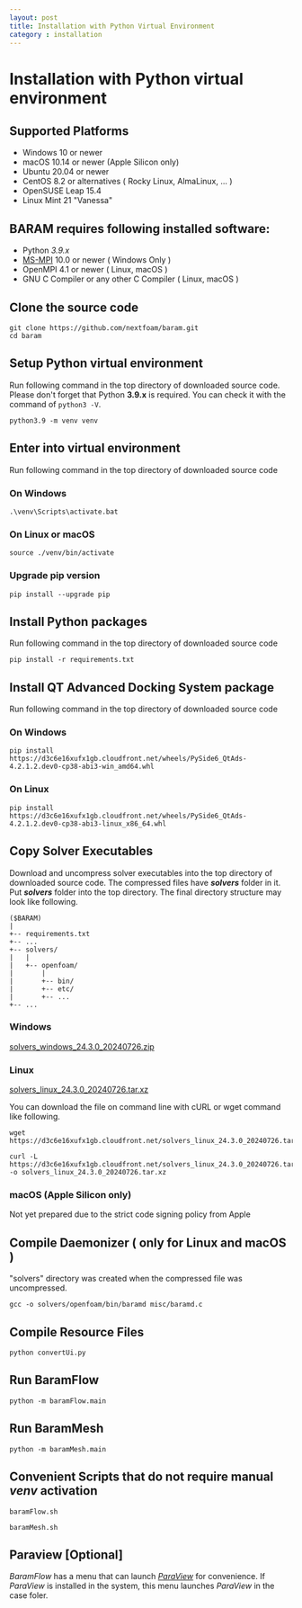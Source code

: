 ```yaml
---
layout: post
title: Installation with Python Virtual Environment
category : installation
---
```

# Installation with Python virtual environment

## Supported Platforms
* Windows 10 or newer
* macOS 10.14 or newer (Apple Silicon only)
* Ubuntu 20.04 or newer
* CentOS 8.2 or alternatives ( Rocky Linux, AlmaLinux, ... )
* OpenSUSE Leap 15.4
* Linux Mint 21 "Vanessa"

## BARAM requires following installed software:

* Python *3.9.x*
* [MS-MPI](https://docs.microsoft.com/en-us/message-passing-interface/microsoft-mpi) 10.0 or newer ( Windows Only )
* OpenMPI 4.1 or newer ( Linux, macOS )
* GNU C Compiler or any other C Compiler ( Linux, macOS )


## Clone the source code
```commandline
git clone https://github.com/nextfoam/baram.git
cd baram
```

## Setup Python virtual environment

Run following command in the top directory of downloaded source code.
Please don't forget that Python **3.9.x** is required.
You can check it with the command of `python3 -V`.

```commandline
python3.9 -m venv venv
```

## Enter into virtual environment
Run following command in the top directory of downloaded source code

### On Windows
```commandline
.\venv\Scripts\activate.bat
```

### On Linux or macOS
```commandline
source ./venv/bin/activate
```

### Upgrade pip version
```commandline
pip install --upgrade pip
```

## Install Python packages
Run following command in the top directory of downloaded source code
```commandline
pip install -r requirements.txt
```

## Install QT Advanced Docking System package
Run following command in the top directory of downloaded source code

### On Windows
```commandline
pip install https://d3c6e16xufx1gb.cloudfront.net/wheels/PySide6_QtAds-4.2.1.2.dev0-cp38-abi3-win_amd64.whl
```

### On Linux
```commandline
pip install https://d3c6e16xufx1gb.cloudfront.net/wheels/PySide6_QtAds-4.2.1.2.dev0-cp38-abi3-linux_x86_64.whl
```

## Copy Solver Executables
Download and uncompress solver executables into the top directory of downloaded source code.
The compressed files have _**solvers**_ folder in it.
Put _**solvers**_ folder into the top directory.
The final directory structure may look like following.
```
($BARAM)
|
+-- requirements.txt
+-- ...
+-- solvers/
|   |
|   +-- openfoam/
|       |
|       +-- bin/
|       +-- etc/
|       +-- ...
+-- ...
```

### Windows
[solvers_windows_24.3.0_20240726.zip](https://d3c6e16xufx1gb.cloudfront.net/solvers_windows_24.3.0_20240726.zip)

### Linux
[solvers_linux_24.3.0_20240726.tar.xz](https://d3c6e16xufx1gb.cloudfront.net/solvers_linux_24.3.0_20240726.tar.xz)


You can download the file on command line with cURL or wget command like following.
```commandline
wget https://d3c6e16xufx1gb.cloudfront.net/solvers_linux_24.3.0_20240726.tar.xz
```

```commandline
curl -L https://d3c6e16xufx1gb.cloudfront.net/solvers_linux_24.3.0_20240726.tar.xz -o solvers_linux_24.3.0_20240726.tar.xz
```

### macOS (Apple Silicon only)
Not yet prepared due to the strict code signing policy from Apple


## Compile Daemonizer ( only for Linux and macOS )
"solvers" directory was created when the compressed file was uncompressed.
```commandline
gcc -o solvers/openfoam/bin/baramd misc/baramd.c
```

## Compile Resource Files
```commandline
python convertUi.py
```

## Run BaramFlow
```commandline
python -m baramFlow.main
```

## Run BaramMesh
```commandline
python -m baramMesh.main
```

## Convenient Scripts that do not require manual *venv* activation

```commandline
baramFlow.sh
```
```commandline
baramMesh.sh
```

## Paraview [Optional]

*BaramFlow* has a menu that can launch [*ParaView*](https://www.paraview.org/) for convenience.
If *ParaView* is installed in the system, this menu launches *ParaView* in the case foler.
